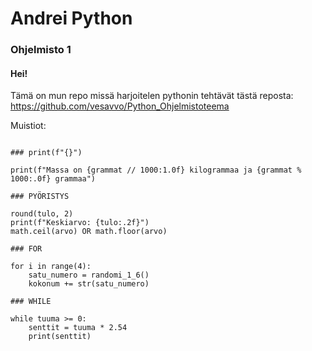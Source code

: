 # Andrei Python
### Ohjelmisto 1 

#### Hei! 
Tämä on mun repo missä harjoitelen pythonin tehtävät tästä reposta: \
https://github.com/vesavvo/Python_Ohjelmistoteema

Muistiot:
```

### print(f"{}")

print(f"Massa on {grammat // 1000:1.0f} kilogrammaa ja {grammat % 1000:.0f} grammaa")

### PYÖRISTYS

round(tulo, 2)
print(f"Keskiarvo: {tulo:.2f}")
math.ceil(arvo) OR math.floor(arvo)

### FOR 

for i in range(4):
    satu_numero = randomi_1_6()
    kokonum += str(satu_numero)

### WHILE 

while tuuma >= 0:
    senttit = tuuma * 2.54
    print(senttit)
    
```